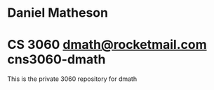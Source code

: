 Daniel Matheson
=============
CS 3060
dmath@rocketmail.com
cns3060-dmath
=============

This is the private 3060 repository for dmath